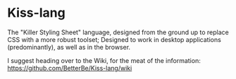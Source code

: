 # Kiss-lang
The "Killer Styling Sheet" language, designed from the ground up to replace CSS with a more robust toolset; Designed to work in desktop applications (predominantly), as well as in the browser. 

I suggest heading over to the Wiki, for the meat of the information: https://github.com/BetterBe/Kiss-lang/wiki

